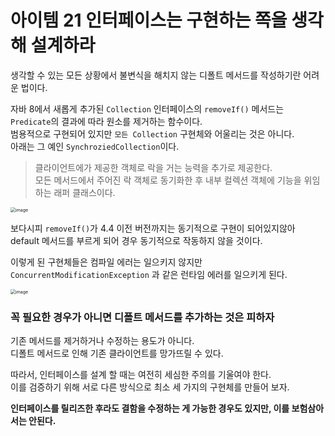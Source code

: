 # 아이템 21 인터페이스는 구현하는 쪽을 생각해 설계하라

생각할 수 있는 모든 상황에서 불변식을 해치지 않는 디폴트 메서드를 작성하기란 어려운 법이다.

자바 8에서 새롭게 추가된 `Collection` 인터페이스의 `removeIf()` 메서드는 `Predicate`의 결과에 따라 원소를 제거하는 함수이다.  
범용적으로 구현되어 있지만 `모든 Collection` 구현체와 어울리는 것은 아니다.  
아래는 그 예인 `SynchroziedCollection`이다.  

> 클라이언트에가 제공한 객체로 락을 거는 능력을 추가로 제공한다.  
> 모든 메서드에서 주어진 락 객체로 동기화한 후 내부 컬렉션 객체에 기능을 위임하는 래퍼 클래스이다.

<img src="https://user-images.githubusercontent.com/13347548/75671523-3886f180-5cc2-11ea-916b-ff5221bff427.png" alt="image" style="zoom:50%;" />

보다시피 `removeIf()`가 4.4 이전 버전까지는 동기적으로 구현이 되어있지않아 default 메서드를 부르게 되어 경우 동기적으로 작동하지 않을 것이다.

이렇게 된 구현체들은 컴파일 에러는 일으키지 않지만 `ConcurrentModificationException` 과 같은 런타임 에러를 일으키게 된다.

<img src="https://user-images.githubusercontent.com/13347548/75672647-84d33100-5cc4-11ea-9119-a62c91b6dd99.png" alt="image" style="zoom:50%;" />

### 꼭 필요한 경우가 아니면 디폴트 메서드를 추가하는 것은 피하자

기존 메서드를 제거하거나 수정하는 용도가 아니다.  
디폴트 메서드로 인해 기존 클라이언트를 망가뜨릴 수 있다.

따라서, 인터페이스를 설계 할 때는 여전히 세심한 주의를 기울여야 한다.  
이를 검증하기 위해 서로 다른 방식으로 최소 세 가지의 구현체를 만들어 보자.

**인터페이스를 릴리즈한 후라도 결함을 수정하는 게 가능한 경우도 있지만, 이를 보험삼아서는 안된다.**
